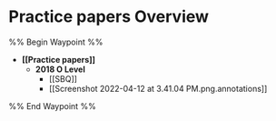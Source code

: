# Practice papers Overview
%% Begin Waypoint %%
- **[[Practice papers]]**
	- **2018 O Level**
		- [[SBQ]]
		- [[Screenshot 2022-04-12 at 3.41.04 PM.png.annotations]]

%% End Waypoint %%
